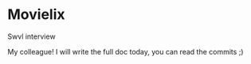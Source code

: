 # Movielix
Swvl interview

My colleague! I will write the full doc today, you can read the commits ;)
